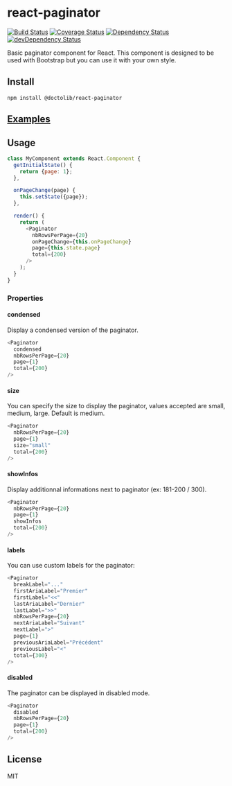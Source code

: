 # react-paginator
[![Build Status](https://travis-ci.org/doctolib/react-paginator.svg?branch=master)](https://travis-ci.org/doctolib/react-paginator)
[![Coverage Status](https://coveralls.io/repos/doctolib/react-paginator/badge.svg?branch=master&service=github)](https://coveralls.io/github/doctolib/react-paginator?branch=master)
[![Dependency Status](https://david-dm.org/doctolib/react-paginator.svg?theme=shields.io)](https://david-dm.org/doctolib/react-paginator)
[![devDependency Status](https://david-dm.org/doctolib/react-paginator/dev-status.svg?theme=shields.io)](https://david-dm.org/doctolib/react-paginator#info=devDependencies)

Basic paginator component for React. This component is designed to be used with Bootstrap but you can use it with your own style.

## Install

```
npm install @doctolib/react-paginator
```

## [Examples](http://doctolib.github.io/react-paginator/)

## Usage

```js
class MyComponent extends React.Component {
  getInitialState() {
    return {page: 1};
  },

  onPageChange(page) {
    this.setState({page});
  },

  render() {
    return (
      <Paginator
        nbRowsPerPage={20}
        onPageChange={this.onPageChange}
        page={this.state.page}
        total={200}
      />
    );
  }
}
```

### Properties

#### condensed

Display a condensed version of the paginator.

```js
<Paginator
  condensed
  nbRowsPerPage={20}
  page={1}
  total={200}
/>
```

#### size

You can specify the size to display the paginator, values accepted are small, medium, large. Default is medium.

```js
<Paginator
  nbRowsPerPage={20}
  page={1}
  size="small"
  total={200}
/>
```

#### showInfos

Display additionnal informations next to paginator (ex: 181-200 / 300).

```js
<Paginator
  nbRowsPerPage={20}
  page={1}
  showInfos
  total={200}
/>
```

#### labels

You can use custom labels for the paginator:

```js
<Paginator
  breakLabel="..."
  firstAriaLabel="Premier"
  firstLabel="<<"
  lastAriaLabel="Dernier"
  lastLabel=">>"
  nbRowsPerPage={20}
  nextAriaLabel="Suivant"
  nextLabel=">"
  page={1}
  previousAriaLabel="Précédent"
  previousLabel="<"
  total={300}
/>
```

#### disabled

The paginator can be displayed in disabled mode.

```js
<Paginator
  disabled
  nbRowsPerPage={20}
  page={1}
  total={200}
/>
```

## License

MIT
